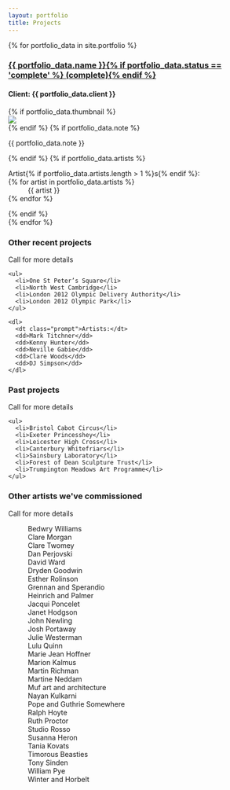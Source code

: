 ```yaml
---
layout: portfolio
title: Projects
---
```

<div class="portfolio-items">
  {% for portfolio_data in site.portfolio %}
  <div class="portfolio-item{% if portfolio_data.status == 'complete' %} complete{% endif %}">
    <h3><a href="{{ portfolio_data.url }}" target="portfolio">
      {{ portfolio_data.name }}{% if portfolio_data.status == 'complete' %} <span class="prompt">(complete)</span>{% endif %}
    </a></h3>
    <h4><span class="prompt">Client:</span> {{ portfolio_data.client }}</h4>
    {% if portfolio_data.thumbnail %}
    <div class="thumbnail" itemprop="image" itemscope itemtype="https://schema.org/ImageObject">
      <a href="{{ portfolio_data.url }}" target="portfolio">
        <img itemprop="url" src="https://res.cloudinary.com/insite-arts/image/upload/c_scale,h_178,w_308/v1490175894/website/{{ portfolio_data.thumbnail }}">
      </a>
    </div>
    {% endif %}
    {% if portfolio_data.note %}<p>{{ portfolio_data.note }}</p>{% endif %}
    {% if portfolio_data.artists %}
      <dl>
        <dt class="prompt">Artist{% if portfolio_data.artists.length > 1 %}s{% endif %}:</dt>
        {% for artist in portfolio_data.artists %}
        <dd>{{ artist }}</dd>
        {% endfor %}
      </dl>
    {% endif %}
  </div>
  {% endfor %}

  <div class="portfolio-item">
    <h3>Other recent projects</h3>
    <p>Call for more details</p>

    <ul>
      <li>One St Peter’s Square</li>
      <li>North West Cambridge</li>
      <li>London 2012 Olympic Delivery Authority</li>
      <li>London 2012 Olympic Park</li>
    </ul>

    <dl>
      <dt class="prompt">Artists:</dt>
      <dd>Mark Titchner</dd>
      <dd>Kenny Hunter</dd>
      <dd>Neville Gabie</dd>
      <dd>Clare Woods</dd>
      <dd>DJ Simpson</dd>
    </dl>
  </div>

  <div class="portfolio-item">
    <h3>Past projects</h3>
    <p>Call for more details</p>

    <ul>
      <li>Bristol Cabot Circus</li>
      <li>Exeter Princesshey</li>
      <li>Leicester High Cross</li>
      <li>Canterbury Whitefriars</li>
      <li>Sainsbury Laboratory</li>
      <li>Forest of Dean Sculpture Trust</li>
      <li>Trumpington Meadows Art Programme</li>
    </ul>
  </div>

  <div class="portfolio-item">
    <h3>Other artists we've commissioned</h3>
    <p>Call for more details</p>
    <dl>
      <dd>Bedwry Williams</dd>
      <dd>Clare Morgan</dd>
      <dd>Clare Twomey</dd>
      <dd>Dan Perjovski</dd>
      <dd>David Ward</dd>
      <dd>Dryden Goodwin</dd>
      <dd>Esther Rolinson</dd>
      <dd>Grennan and Sperandio</dd>
      <dd>Heinrich and Palmer</dd>
      <dd>Jacqui Poncelet</dd>
      <dd>Janet Hodgson</dd>
      <dd>John Newling</dd>
      <dd>Josh Portaway</dd>
      <dd>Julie Westerman</dd>
      <dd>Lulu Quinn</dd>
      <dd>Marie Jean Hoffner</dd>
      <dd>Marion Kalmus</dd>
      <dd>Martin Richman</dd>
      <dd>Martine Neddam</dd>
      <dd>Muf art and architecture</dd>
      <dd>Nayan Kulkarni</dd>
      <dd>Pope and Guthrie Somewhere</dd>
      <dd>Ralph Hoyte</dd>
      <dd>Ruth Proctor</dd>
      <dd>Studio Rosso</dd>
      <dd>Susanna Heron</dd>
      <dd>Tania Kovats</dd>
      <dd>Timorous Beasties</dd>
      <dd>Tony Sinden</dd>
      <dd>William Pye</dd>
      <dd>Winter and Horbelt</dd>
    </dl>
  </div>
</div>
